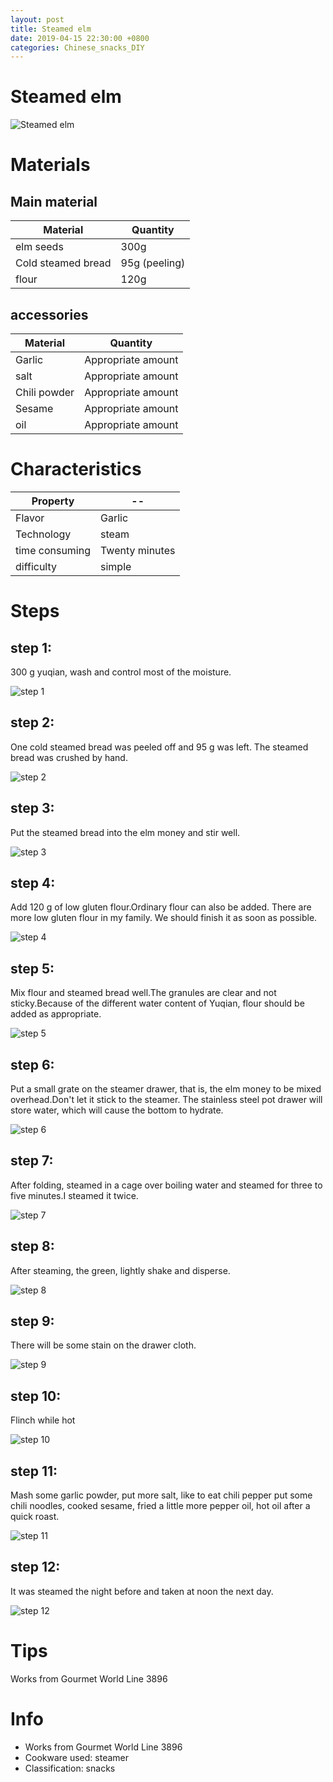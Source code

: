 ```yaml
---
layout: post
title: Steamed elm
date: 2019-04-15 22:30:00 +0800
categories: Chinese_snacks_DIY
---
```


# Steamed elm

![Steamed elm]({{site.baseurl}}/img/450527/450527.jpg)

# Materials


## Main material

Material|Quantity
--|--
elm seeds|300g
Cold steamed bread|95g (peeling)
flour|120g

## accessories

Material|Quantity
--|--
Garlic|Appropriate amount
salt|Appropriate amount
Chili powder|Appropriate amount
Sesame|Appropriate amount
oil|Appropriate amount

# Characteristics

Property|--
--|--
Flavor|Garlic
Technology|steam
time consuming|Twenty minutes
difficulty|simple

# Steps

## step 1:

300 g yuqian, wash and control most of the moisture.

![step 1]({{site.baseurl}}/img/450527/1.jpg)

## step 2:

One cold steamed bread was peeled off and 95 g was left. The steamed bread was crushed by hand.

![step 2]({{site.baseurl}}/img/450527/2.jpg)

## step 3:

Put the steamed bread into the elm money and stir well.

![step 3]({{site.baseurl}}/img/450527/3.jpg)

## step 4:

Add 120 g of low gluten flour.Ordinary flour can also be added. There are more low gluten flour in my family. We should finish it as soon as possible.

![step 4]({{site.baseurl}}/img/450527/4.jpg)

## step 5:

Mix flour and steamed bread well.The granules are clear and not sticky.Because of the different water content of Yuqian, flour should be added as appropriate.

![step 5]({{site.baseurl}}/img/450527/5.jpg)

## step 6:

Put a small grate on the steamer drawer, that is, the elm money to be mixed overhead.Don't let it stick to the steamer. The stainless steel pot drawer will store water, which will cause the bottom to hydrate.

![step 6]({{site.baseurl}}/img/450527/6.jpg)

## step 7:

After folding, steamed in a cage over boiling water and steamed for three to five minutes.I steamed it twice.

![step 7]({{site.baseurl}}/img/450527/7.jpg)

## step 8:

After steaming, the green, lightly shake and disperse.

![step 8]({{site.baseurl}}/img/450527/8.jpg)

## step 9:

There will be some stain on the drawer cloth.

![step 9]({{site.baseurl}}/img/450527/9.jpg)

## step 10:

Flinch while hot

![step 10]({{site.baseurl}}/img/450527/10.jpg)

## step 11:

Mash some garlic powder, put more salt, like to eat chili pepper put some chili noodles, cooked sesame, fried a little more pepper oil, hot oil after a quick roast.

![step 11]({{site.baseurl}}/img/450527/11.jpg)

## step 12:

It was steamed the night before and taken at noon the next day.

![step 12]({{site.baseurl}}/img/450527/12.jpg)

# Tips

Works from Gourmet World Line 3896

# Info

- Works from Gourmet World Line 3896
- Cookware used: steamer
- Classification: snacks